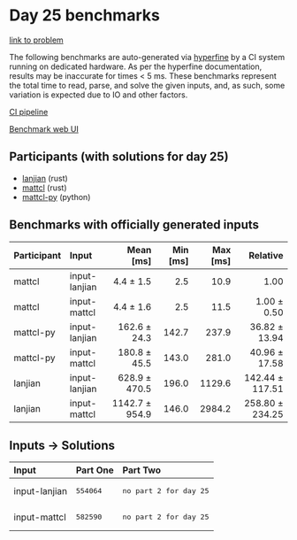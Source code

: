 # Day 25 benchmarks

[link to problem](https://adventofcode.com/2023/day/25)

The following benchmarks are auto-generated via
[hyperfine](https://github.com/sharkdp/hyperfine) by a CI system running on
dedicated hardware. As per the hyperfine documentation, results may be
inaccurate for times < 5 ms. These benchmarks represent the total time to read,
parse, and solve the given inputs, and, as such, some variation is expected due
to IO and other factors.

[CI pipeline](http://ci.papercode.net:8080/teams/main/pipelines/aoc2023)

[Benchmark web UI](https://aoc.ancalagon.black)


## Participants (with solutions for day 25)

- [lanjian](https://github.com/lanjian/aoc-2023) (rust)
- [mattcl](https://github.com/mattcl/aoc2023) (rust)
- [mattcl-py](https://github.com/mattcl/aoc2023-py) (python)


## Benchmarks with officially generated inputs

| Participant | Input | Mean [ms] | Min [ms] | Max [ms] | Relative |
|:---|:---|---:|---:|---:|---:|
| mattcl | input-lanjian | 4.4 ± 1.5 | 2.5 | 10.9 | 1.00 |
| mattcl | input-mattcl | 4.4 ± 1.6 | 2.5 | 11.5 | 1.00 ± 0.50 |
| mattcl-py | input-lanjian | 162.6 ± 24.3 | 142.7 | 237.9 | 36.82 ± 13.94 |
| mattcl-py | input-mattcl | 180.8 ± 45.5 | 143.0 | 281.0 | 40.96 ± 17.58 |
| lanjian | input-lanjian | 628.9 ± 470.5 | 196.0 | 1129.6 | 142.44 ± 117.51 |
| lanjian | input-mattcl | 1142.7 ± 954.9 | 146.0 | 2984.2 | 258.80 ± 234.25 |


## Inputs -> Solutions

| Input | Part One | Part Two |
|:---|:---|:---|
|input-lanjian|<pre>554064</pre>|<pre>no part 2 for day 25</pre>|
|input-mattcl|<pre>582590</pre>|<pre>no part 2 for day 25</pre>|